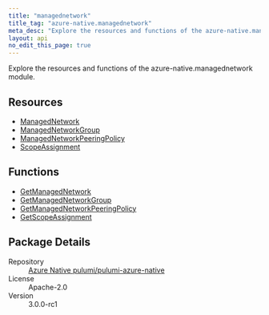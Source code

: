 ```yaml
---
title: "managednetwork"
title_tag: "azure-native.managednetwork"
meta_desc: "Explore the resources and functions of the azure-native.managednetwork module."
layout: api
no_edit_this_page: true
---
```


<!-- WARNING: this file was generated by Pulumi Docs Generator. -->
<!-- Do not edit by hand unless you're certain you know what you are doing! -->

Explore the resources and functions of the azure-native.managednetwork module.

<h2 id="resources">Resources</h2>
<ul class="api">
    <li><a href="managednetwork/" title="ManagedNetwork">ManagedNetwork</a></li>
    <li><a href="managednetworkgroup/" title="ManagedNetworkGroup">ManagedNetworkGroup</a></li>
    <li><a href="managednetworkpeeringpolicy/" title="ManagedNetworkPeeringPolicy">ManagedNetworkPeeringPolicy</a></li>
    <li><a href="scopeassignment/" title="ScopeAssignment">ScopeAssignment</a></li>
</ul>

<h2 id="functions">Functions</h2>
<ul class="api">
    <li><a href="getmanagednetwork/" title="GetManagedNetwork">GetManagedNetwork</a></li>
    <li><a href="getmanagednetworkgroup/" title="GetManagedNetworkGroup">GetManagedNetworkGroup</a></li>
    <li><a href="getmanagednetworkpeeringpolicy/" title="GetManagedNetworkPeeringPolicy">GetManagedNetworkPeeringPolicy</a></li>
    <li><a href="getscopeassignment/" title="GetScopeAssignment">GetScopeAssignment</a></li>
</ul>

<h2 id="package-details">Package Details</h2>
<dl class="package-details">
	<dt>Repository</dt>
	<dd><a href="https://github.com/pulumi/pulumi-azure-native">Azure Native pulumi/pulumi-azure-native</a></dd>
	<dt>License</dt>
	<dd>Apache-2.0</dd>
	<dt>Version</dt>
	<dd>3.0.0-rc1</dd>
</dl>

